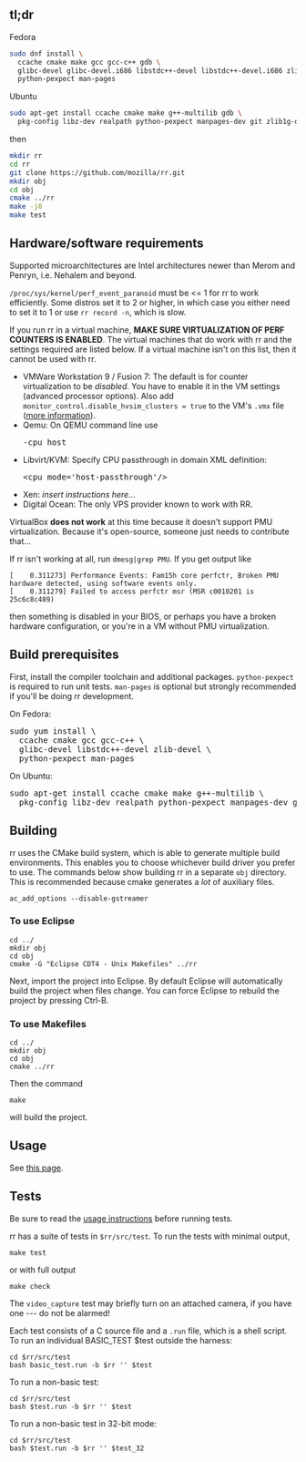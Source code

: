 ## tl;dr

Fedora
```bash
sudo dnf install \
  ccache cmake make gcc gcc-c++ gdb \
  glibc-devel glibc-devel.i686 libstdc++-devel libstdc++-devel.i686 zlib-devel \
  python-pexpect man-pages
```
Ubuntu
```bash
sudo apt-get install ccache cmake make g++-multilib gdb \
  pkg-config libz-dev realpath python-pexpect manpages-dev git zlib1g-dev
```
then
```bash
mkdir rr
cd rr
git clone https://github.com/mozilla/rr.git
mkdir obj
cd obj
cmake ../rr
make -j8
make test
```

## Hardware/software requirements

Supported microarchitectures are Intel architectures newer than Merom and Penryn, i.e. Nehalem and beyond.

`/proc/sys/kernel/perf_event_paranoid` must be <= 1 for rr to work efficiently. Some distros set it to 2 or higher, in which case you either need to set it to 1 or use `rr record -n`, which is slow.

If you run rr in a virtual machine, **MAKE SURE VIRTUALIZATION OF PERF COUNTERS IS ENABLED**.  The virtual machines that do work with rr and the settings required are listed below.  If a virtual machine isn't on this list, then it cannot be used with rr.
* VMWare Workstation 9 / Fusion 7: The default is for counter virtualization to be _disabled_. You have to enable it in the VM settings (advanced processor options). Also add `monitor_control.disable_hvsim_clusters = true` to the VM's `.vmx` file ([more information](http://robert.ocallahan.org/2015/11/rr-in-vmware-solved.html)).
* Qemu: On QEMU command line use <pre>-cpu host</pre>
* Libvirt/KVM: Specify CPU passthrough in domain XML definition:<pre>\<cpu mode='host-passthrough'/\></pre>
* Xen: *insert instructions here...*
* Digital Ocean: The only VPS provider known to work with RR.

VirtualBox **does not work** at this time because it doesn't support PMU virtualization. Because it's open-source, someone just needs to contribute that...

If rr isn't working at all, run `dmesg|grep PMU`. If you get output like
````
[    0.311273] Performance Events: Fam15h core perfctr, Broken PMU hardware detected, using software events only.
[    0.311279] Failed to access perfctr msr (MSR c0010201 is 25c6c8c489)
````
then something is disabled in your BIOS, or perhaps you have a broken hardware configuration, or you're in a VM without PMU virtualization.

## Build prerequisites

First, install the compiler toolchain and additional packages.  `python-pexpect` is required to run unit tests.  `man-pages` is optional but strongly recommended if you'll be doing rr development. 

On Fedora:
<pre>
sudo yum install \
  ccache cmake gcc gcc-c++ \
  glibc-devel libstdc++-devel zlib-devel \
  python-pexpect man-pages
</pre>

On Ubuntu:
<pre>
sudo apt-get install ccache cmake make g++-multilib \
  pkg-config libz-dev realpath python-pexpect manpages-dev git zlib1g-dev
</pre>

## Building

rr uses the CMake build system, which is able to generate multiple build environments.  This enables you to choose whichever build driver you prefer to use.  The commands below show building rr in a separate `obj` directory.  This is recommended because cmake generates a *lot* of auxiliary files.

    ac_add_options --disable-gstreamer

### To use Eclipse

    cd ../
    mkdir obj
    cd obj
    cmake -G "Eclipse CDT4 - Unix Makefiles" ../rr

Next, import the project into Eclipse.  By default Eclipse will automatically build the project when files change.  You can force Eclipse to rebuild the project by pressing Ctrl-B.

### To use Makefiles

    cd ../
    mkdir obj
    cd obj
    cmake ../rr

Then the command

    make

will build the project.

## Usage

See [this page](Usage).

## Tests

Be sure to read the [usage instructions](Usage) before running tests.

rr has a suite of tests in `$rr/src/test`. To run the tests with minimal output,

    make test

or with full output

    make check

The `video_capture` test may briefly turn on an attached camera, if you have one --- do not be alarmed!

Each test consists of a C source file and a `.run` file, which is a shell script. To run an individual BASIC_TEST $test outside the harness:

    cd $rr/src/test
    bash basic_test.run -b $rr '' $test

To run a non-basic test:

    cd $rr/src/test
    bash $test.run -b $rr '' $test

To run a non-basic test in 32-bit mode:

    cd $rr/src/test
    bash $test.run -b $rr '' $test_32